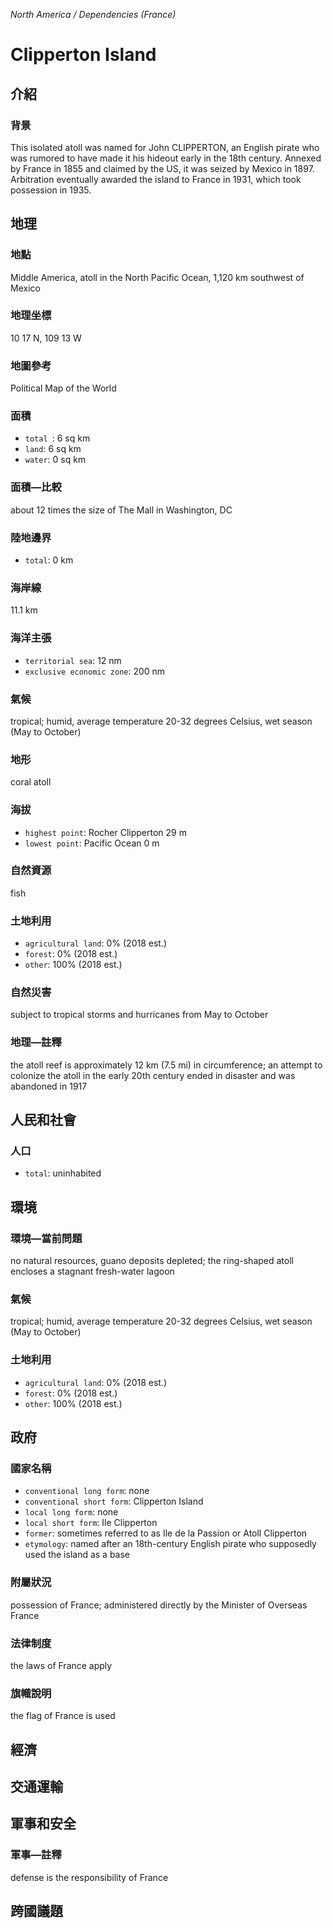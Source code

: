 _North America / Dependencies (France)_

# Clipperton Island

## 介紹

### 背景
This isolated atoll was named for John CLIPPERTON, an English pirate who was rumored to have made it his hideout early in the 18th century. Annexed by France in 1855 and claimed by the US, it was seized by Mexico in 1897. Arbitration eventually awarded the island to France in 1931, which took possession in 1935.

## 地理

### 地點
Middle America, atoll in the North Pacific Ocean, 1,120 km southwest of Mexico

### 地理坐標
10 17 N, 109 13 W

### 地圖參考
Political Map of the World

### 面積
- `total `: 6 sq km
- `land`: 6 sq km
- `water`: 0 sq km

### 面積—比較
about 12 times the size of The Mall in Washington, DC

### 陸地邊界
- `total`: 0 km

### 海岸線
11.1 km

### 海洋主張
- `territorial sea`: 12 nm
- `exclusive economic zone`: 200 nm

### 氣候
tropical; humid, average temperature 20-32 degrees Celsius, wet season (May to October)

### 地形
coral atoll

### 海拔
- `highest point`: Rocher Clipperton 29 m
- `lowest point`: Pacific Ocean 0 m

### 自然資源
fish

### 土地利用
- `agricultural land`: 0% (2018 est.)
- `forest`: 0% (2018 est.)
- `other`: 100% (2018 est.)

### 自然災害
subject to tropical storms and hurricanes from May to October

### 地理—註釋
the atoll reef is approximately 12 km (7.5 mi) in circumference; an attempt to colonize the atoll in the early 20th century ended in disaster and was abandoned in 1917

## 人民和社會

### 人口
- `total`: uninhabited

## 環境

### 環境—當前問題
no natural resources, guano deposits depleted; the ring-shaped atoll encloses a stagnant fresh-water lagoon

### 氣候
tropical; humid, average temperature 20-32 degrees Celsius, wet season (May to October)

### 土地利用
- `agricultural land`: 0% (2018 est.)
- `forest`: 0% (2018 est.)
- `other`: 100% (2018 est.)

## 政府

### 國家名稱
- `conventional long form`: none
- `conventional short form`: Clipperton Island
- `local long form`: none
- `local short form`: Ile Clipperton
- `former`: sometimes referred to as Ile de la Passion or Atoll Clipperton
- `etymology`: named after an 18th-century English pirate who supposedly used the island as a base

### 附屬狀況
possession of France; administered directly by the Minister of Overseas France

### 法律制度
the laws of France apply

### 旗幟說明
the flag of France is used

## 經濟

## 交通運輸

## 軍事和安全

### 軍事—註釋
defense is the responsibility of France

## 跨國議題

